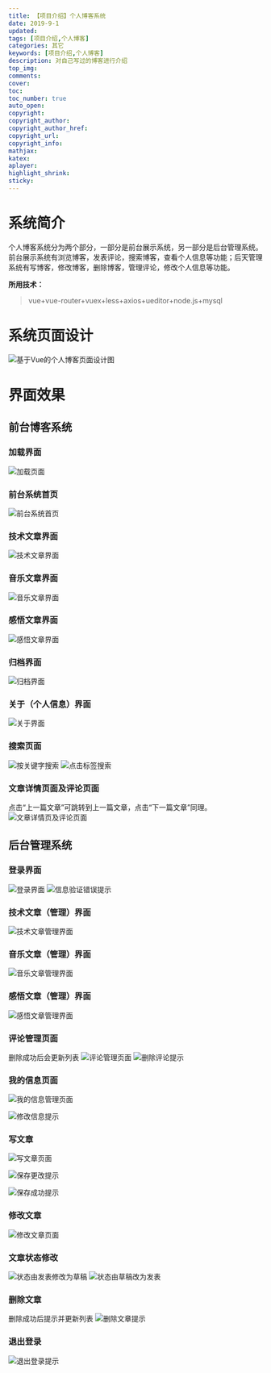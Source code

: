```yaml
---
title: 【项目介绍】个人博客系统
date: 2019-9-1
updated:
tags: [项目介绍,个人博客]
categories: 其它
keywords: [项目介绍,个人博客]
description: 对自己写过的博客进行介绍
top_img:
comments:
cover:
toc:
toc_number: true
auto_open:
copyright:
copyright_author:
copyright_author_href:
copyright_url:
copyright_info:
mathjax:
katex:
aplayer:
highlight_shrink:
sticky: 
---
```




# 系统简介

个人博客系统分为两个部分，一部分是前台展示系统，另一部分是后台管理系统。前台展示系统有浏览博客，发表评论，搜索博客，查看个人信息等功能；后天管理系统有写博客，修改博客，删除博客，管理评论，修改个人信息等功能。

**所用技术：**

> vue+vue-router+vuex+less+axios+ueditor+node.js+mysql

# 系统页面设计
![基于Vue的个人博客页面设计图](https://img-blog.csdnimg.cn/20201014164844628.jpg#pic_center)
# 界面效果
## 前台博客系统
### 加载界面
 ![加载页面](https://img-blog.csdnimg.cn/20201014183952454.png#pic_center)
### 前台系统首页
![前台系统首页](https://img-blog.csdnimg.cn/20201014184025724.png#pic_center)

### 技术文章界面
![技术文章界面](https://img-blog.csdnimg.cn/20201014184051720.png#pic_center)

### 音乐文章界面
![音乐文章界面](https://img-blog.csdnimg.cn/20201014184121468.png#pic_center)

### 感悟文章界面
![感悟文章界面](https://img-blog.csdnimg.cn/20201014184143665.png#pic_center)
### 归档界面
 ![归档界面](https://img-blog.csdnimg.cn/20201014184208450.png#pic_center)

### 关于（个人信息）界面
 ![关于界面](https://img-blog.csdnimg.cn/20201014184247539.png?#pic_center) 
### 搜索页面
 ![按关键字搜索](https://img-blog.csdnimg.cn/20201014184335292.png#pic_center)
![点击标签搜索](https://img-blog.csdnimg.cn/20201014184409787.png#pic_center)
### 文章详情页面及评论页面
点击“上一篇文章”可跳转到上一篇文章，点击“下一篇文章”同理。
 ![文章详情页及评论页面](https://img-blog.csdnimg.cn/20201014184448918.png#pic_center)
## 后台管理系统
### 登录界面
 ![登录界面](https://img-blog.csdnimg.cn/20201014184522787.png#pic_center)
![信息验证错误提示](https://img-blog.csdnimg.cn/20201014184546819.png#pic_center)
### 技术文章（管理）界面
 ![技术文章管理界面](https://img-blog.csdnimg.cn/20201014184614628.png#pic_center)
### 音乐文章（管理）界面
 ![音乐文章管理界面](https://img-blog.csdnimg.cn/2020101418464315.png#pic_center)
### 感悟文章（管理）界面
 ![感悟文章管理界面](https://img-blog.csdnimg.cn/20201014184728207.png#pic_center)

### 评论管理页面
 删除成功后会更新列表
 ![评论管理页面](https://img-blog.csdnimg.cn/20201014184756533.png#pic_center)
 ![删除评论提示](https://img-blog.csdnimg.cn/20201014184821990.png#pic_center)

### 我的信息页面
 ![我的信息管理页面](https://img-blog.csdnimg.cn/20201014184928966.png#pic_center)



![修改信息提示](https://img-blog.csdnimg.cn/20201014185004477.png#pic_center)

### 写文章
 ![写文章页面](https://img-blog.csdnimg.cn/20201014185026578.png#pic_center)

![保存更改提示](https://img-blog.csdnimg.cn/2020101418504821.png#pic_center)

![保存成功提示](https://img-blog.csdnimg.cn/20201014185118820.png#pic_center)

### 修改文章
 ![修改文章页面](https://img-blog.csdnimg.cn/20201014185142628.png#pic_center)
### 文章状态修改
 ![状态由发表修改为草稿](https://img-blog.csdnimg.cn/20201014185204578.png#pic_center)
![状态由草稿改为发表](https://img-blog.csdnimg.cn/20201014185240193.png#pic_center)

### 删除文章
 删除成功后提示并更新列表
 ![删除文章提示](https://img-blog.csdnimg.cn/20201014185309808.png#pic_center)
###	退出登录

![退出登录提示](https://img-blog.csdnimg.cn/20201014185406221.png#pic_center)